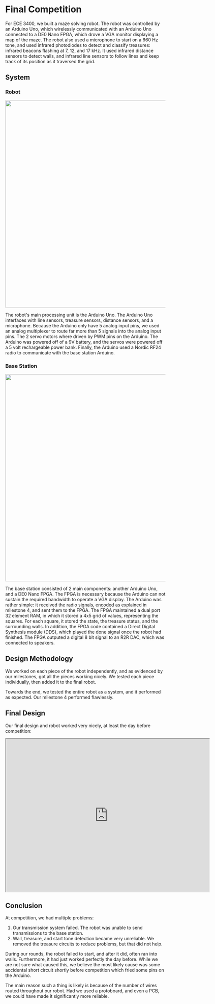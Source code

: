 # Final Competition

<!-- Good introductions and problem motivations  
Clarity and thoroughness of documentation  
Intuitive and nice layouts  
Use of the right tools for analysis and unit testing  
Presence of schematics when applicable  
Presence of simulation results when applicable  
Presence and evaluation of experimental results  
Use of graphs and tables to display results, as well as proper axis and unit labeling  
Presence of design flaws  
Comparative discussion of simulation and experimental results  
Presence of conclusions   -->

For ECE 3400, we built a maze solving robot. The robot was controlled by an Arduino Uno, which wirelessly communicated with an Arduino Uno connected to a DE0 Nano FPGA, which drove a VGA monitor displaying a map of the maze. The robot also used a microphone to start on a 660 Hz tone, and used infrared photodiodes to detect and classify treasures: infrared beacons flashing at 7, 12, and 17 kHz. It used infrared distance sensors to detect walls, and infrared line sensors to follow lines and keep track of its position as it traversed the grid.

## System

### Robot
<img src="https://docs.google.com/uc?id=1u3O5pn8g4v8mFneFVIyXRM5UH_Pw-CvC"  width="650">

The robot's main processing unit is the Arduino Uno. The Arduino Uno interfaces with line sensors, treasure sensors, distance sensors, and a microphone. Because the Arduino only have 5 analog input pins, we used an analog multiplexer to route far more than 5 signals into the analog input pins. The 2 servo motors where driven by PWM pins on the Arduino. The Arduino was powered off of a 9V battery, and the servos were powered off a 5 volt rechargeable power bank. Finally, the Arduino used a Nordic RF24 radio to communicate with the base station Arduino.

### Base Station
<img src="https://docs.google.com/uc?id=19J9ya6bEyLajjWw7duF759bAyg2q0A3w"  width="650">  

The base station consisted of 2 main components: another Arduino Uno, and a DE0 Nano FPGA. The FPGA is necessary because the Arduino can not sustain the required bandwidth to operate a VGA display. The Arduino was rather simple: it received the radio signals, encoded as explained in milestone 4, and sent them to the FPGA. The FPGA maintained a dual port 32 element RAM, in which it stored a 4x5 grid of values, representing the squares. For each square, it stored the state, the treasure status, and the surrounding walls. In addition, the FPGA code contained a Direct Digital Synthesis module (DDS), which played the done signal once the robot had finished. The FPGA outputed a digital 8 bit signal to an R2R DAC, which was connected to speakers.

## Design Methodology
We worked on each piece of the robot independently, and as evidenced by our milestones, got all the pieces working nicely. We tested each piece individually, then added it to the final robot.

Towards the end, we tested the entire robot as a system, and it performed as expected. Our milestone 4 performed flawlessly.

## Final Design
Our final design and robot worked very nicely, at least the day before competition:

<iframe src="https://drive.google.com/file/d/1Rs3jYRBsrQxttRoGFLB5iE3Q41FV31Ir/preview" width="640" height="480"></iframe>

## Conclusion

At competition, we had multiple problems:
1.  Our transmission system failed. The robot was unable to send transmissions to the base station.
2.  Wall, treasure, and start tone detection became very unreliable. We removed the treasure circuits to reduce problems, but that did not help.

During our rounds, the robot failed to start, and after it did, often ran into walls. Furthermore, it had just worked perfectly the day before. While we are not sure what caused this, we believe the most likely cause was some accidental short circuit shortly before competition which fried some pins on the Arduino.

The main reason such a thing is likely is because of the number of wires routed throughout our robot. Had we used a protoboard, and even a PCB, we could have made it significantly more reliable.
